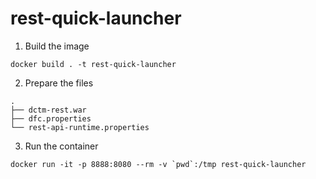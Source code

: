 # rest-quick-launcher
1. Build the image
```
docker build . -t rest-quick-launcher
```
2. Prepare the files
```
.
├── dctm-rest.war
├── dfc.properties
└── rest-api-runtime.properties
```

3. Run the container 
```
docker run -it -p 8888:8080 --rm -v `pwd`:/tmp rest-quick-launcher
```

